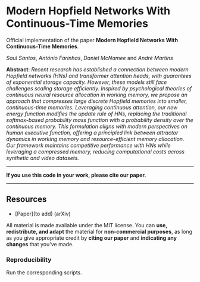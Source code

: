 # Modern Hopfield Networks With Continuous-Time Memories
Official implementation of the paper **Modern Hopfield Networks With Continuous-Time Memories**.

*Saul Santos*, *António Farinhas*, *Daniel McNamee* and *André Martins*

**Abstract**: *Recent research has established a connection between modern Hopfield networks (HNs) and transformer attention heads, with guarantees of exponential storage capacity. However, these models still face challenges scaling storage efficiently. Inspired by psychological theories of continuous neural resource allocation in working memory, we propose an approach that compresses large discrete Hopfield memories into smaller, continuous-time memories. Leveraging continuous attention, our new energy function modifies the update rule of HNs, replacing the traditional softmax-based probability mass function with a probability density over the continuous memory. This formulation aligns with modern perspectives on human executive function, offering a principled link between attractor dynamics in working memory and resource-efficient memory allocation. Our framework maintains competitive performance with HNs while leveraging a compressed memory, reducing computational costs across synthetic and video datasets.*

----------

**If you use this code in your work, please cite our paper.**

----------

## Resources

- [Paper](to add) (arXiv)

All material is made available under the MIT license. You can **use, redistribute, and adapt** the material for **non-commercial purposes**, as long as you give appropriate credit by **citing our paper** and **indicating any changes** that you've made.


### Reproducibility
Run the corresponding scripts.
